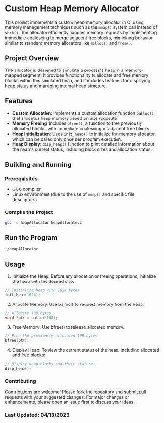 # Custom Heap Memory Allocator

This project implements a custom heap memory allocator in C, using memory management techniques such as the `mmap()` system call instead of `sbrk()`. The allocator efficiently handles memory requests by implementing immediate coalescing to merge adjacent free blocks, mimicking behavior similar to standard memory allocators like `malloc()` and `free()`.

## Project Overview

The allocator is designed to simulate a process's heap in a memory-mapped segment. It provides functionality to allocate and free memory blocks within this simulated heap, and it includes features for displaying heap status and managing internal heap structure.

## Features

- **Custom Allocation**: Implements a custom allocation function `balloc()` that allocates heap memory based on size requests.
- **Memory Freeing**: Includes `bfree()`, a function to free previously allocated blocks, with immediate coalescing of adjacent free blocks.
- **Heap Initialization**: Uses `init_heap()` to initialize the memory allocator, which can be called only once per program execution.
- **Heap Display**: `disp_heap()` function to print detailed information about the heap's current status, including block sizes and allocation status.

## Building and Running

### Prerequisites

- GCC compiler
- Linux environment (due to the use of `mmap()` and specific file descriptors)

### Compile the Project

 ```bash
 gcc -o heapAllocator heapAllocate.c
 ```

## Run the Program
 ```bash
 ./heapAllocator
 ```

## Usage
1. Initialize the Heap: Before any allocation or freeing operations, initialize the heap with the desired size.
```c
// Initialize heap with 1024 bytes
init_heap(1024);
```

2. Allocate Memory: Use balloc() to request memory from the heap.
```c
// Allocate 100 bytes
void *ptr = balloc(100);
```

3. Free Memory: Use bfree() to release allocated memory.
```c
// Free the previously allocated 100 bytes
bfree(ptr);
```

4. Display Heap: To view the current status of the heap, including allocated and free blocks:
```c
// Display heap blocks and their statuses
disp_heap();
```

### Contributing
Contributions are welcome! Please fork the repository and submit pull requests with your suggested changes. For major changes or enhancements, please open an issue first to discuss your ideas.

### Last Updated: 04/13/2023
